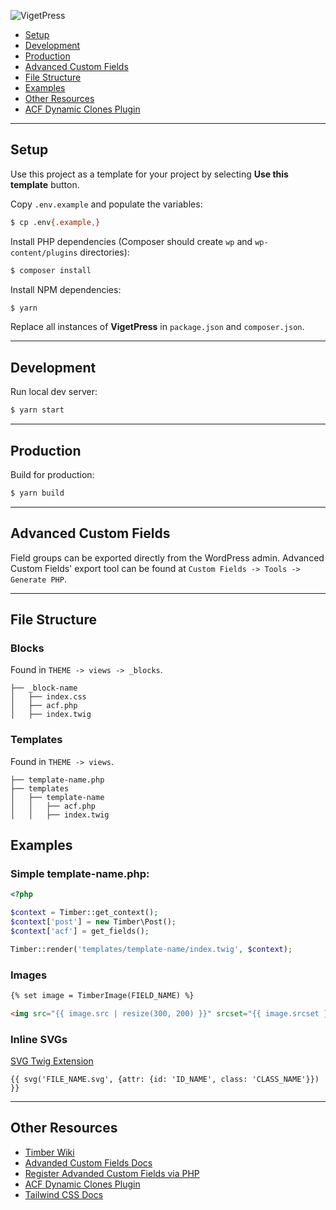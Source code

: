 ![VigetPress](https://user-images.githubusercontent.com/8126358/50785980-6f54a980-126f-11e9-924a-fc073c93dc77.png)

- [Setup](#setup)
- [Development](#development)
- [Production](#production)
- [Advanced Custom Fields](#advanced-custom-fields)
- [File Structure](#file-structure)
- [Examples](#examples)
- [Other Resources](#other-resources)
- [ACF Dynamic Clones Plugin](https://github.com/vigetlabs/acf-dynamic-clones)

---

## Setup

Use this project as a template for your project by selecting **Use this template** button.

Copy `.env.example` and populate the variables:

```bash
$ cp .env{.example,}
```

Install PHP dependencies (Composer should create `wp` and `wp-content/plugins` directories):

```bash
$ composer install
```

Install NPM dependencies:

```bash
$ yarn
```

Replace all instances of **VigetPress** in `package.json` and `composer.json`.

---

## Development

Run local dev server:

```bash
$ yarn start
```

---

## Production

Build for production:

```bash
$ yarn build
```

---

## Advanced Custom Fields

Field groups can be exported directly from the WordPress admin. Advanced Custom Fields' export tool can be found at `Custom Fields -> Tools -> Generate PHP`.

---

## File Structure

### Blocks

Found in `THEME -> views -> _blocks`.

```
├── _block-name
│   ├── index.css
│   ├── acf.php
│   ├── index.twig
```

### Templates

Found in `THEME -> views`.

```
├── template-name.php
├── templates
│   ├── template-name
│   │   ├── acf.php
│   │   ├── index.twig
```

## Examples

### Simple template-name.php:

```php
<?php

$context = Timber::get_context();
$context['post'] = new Timber\Post();
$context['acf'] = get_fields();

Timber::render('templates/template-name/index.twig', $context);
```

### Images

```html
{% set image = TimberImage(FIELD_NAME) %}

<img src="{{ image.src | resize(300, 200) }}" srcset="{{ image.srcset }}" alt="{{ image.alt }}" />
```

### Inline SVGs

[SVG Twig Extension](https://github.com/manuelodelain/svg-twig-extension)

`{{ svg('FILE_NAME.svg', {attr: {id: 'ID_NAME', class: 'CLASS_NAME'}}) }}`

---

## Other Resources

- [Timber Wiki](https://github.com/jarednova/timber/wiki)
- [Advanded Custom Fields Docs](https://www.advancedcustomfields.com/resources)
- [Register Advanded Custom Fields via PHP](https://www.advancedcustomfields.com/resources/register-fields-via-php/)
- [ACF Dynamic Clones Plugin](https://github.com/vigetlabs/acf-dynamic-clones)
- [Tailwind CSS Docs](https://tailwindcss.com/docs/installation/)
